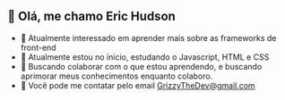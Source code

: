 ## 👋 Olá, me chamo Eric Hudson
- 👀 Atualmente interessado em aprender mais sobre as frameworks de front-end
- 🌱 Atualmente estou no ínicio, estudando o Javascript, HTML e CSS
- 💞️ Buscando colaborar com o que estou aprendendo, e buscando aprimorar meus conhecimentos enquanto colaboro. 
- 📧 Você pode me contatar pelo email GrizzyTheDev@gmail.com

